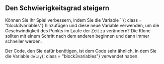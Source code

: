 ## Den Schwierigkeitsgrad steigern

Können Sie Ihr Spiel verbessern, indem Sie die Variable ``{: class = "block3variables"} hinzufügen und diese neue Variable verwenden, um die Geschwindigkeit des Punkts im Laufe der Zeit zu verändern? Die Klone sollten mit einem Schritt nach dem anderen beginnen und dann immer schneller werden.

Der Code, den Sie dafür benötigen, ist dem Code sehr ähnlich, in dem Sie die Variable `delay`{: class = "block3variables"} verwendet haben.